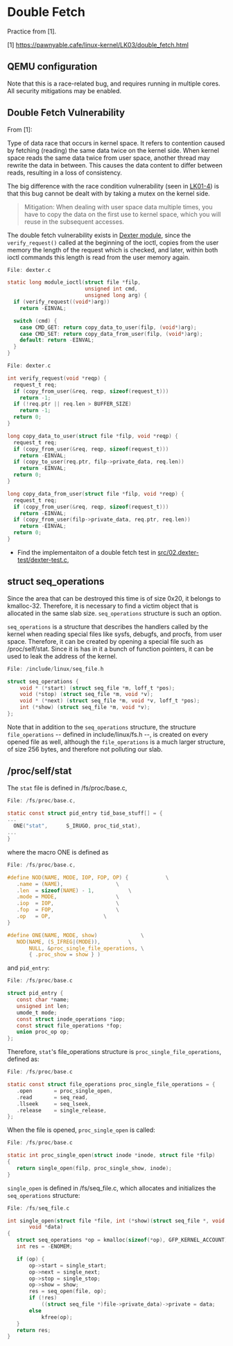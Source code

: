 # Double Fetch

Practice from [1].

[1] https://pawnyable.cafe/linux-kernel/LK03/double_fetch.html

## QEMU configuration

Note that this is a race-related bug, and requires running in multiple cores.
All security mitigations may be enabled.

## Double Fetch Vulnerability

From [1]:

Type of data race that occurs in kernel space. It refers to contention caused
by fetching (reading) the same data twice on the kernel side. When kernel space
reads the same data twice from user space, another thread may rewrite the data
in between. This causes the data content to differ between reads, resulting in
a loss of consistency.

The big difference with the race condition vulnerability (seen in
[LK01-4](https://github.com/cpey/pawnyable/blob/main/LK01-4)) is that this bug
cannot be dealt with by taking a mutex on the kernel side.


> Mitigation:
> When dealing with user space data multiple times, you have to copy the data on
> the first use to kernel space, which you will reuse in the subsequent accesses.

The double fetch vulnerability exists in 
[Dexter module](https://github.com/cpey/pawnyable/blob/main/LK03-1/src/Dexter_module/dexter.c),
since the `verify_request()` called at the beginning of the ioctl, copies from
the user memory the length of the request which is checked, and later, within
both ioctl commands this length is read from the user memory again.


~~~c
File: dexter.c

static long module_ioctl(struct file *filp,
                         unsigned int cmd,
                         unsigned long arg) {
  if (verify_request((void*)arg))
    return -EINVAL;

  switch (cmd) {
    case CMD_GET: return copy_data_to_user(filp, (void*)arg);
    case CMD_SET: return copy_data_from_user(filp, (void*)arg);
    default: return -EINVAL;
  }
}
~~~

~~~c
File: dexter.c

int verify_request(void *reqp) {
  request_t req;
  if (copy_from_user(&req, reqp, sizeof(request_t)))
    return -1;
  if (!req.ptr || req.len > BUFFER_SIZE)
    return -1;
  return 0;
}

long copy_data_to_user(struct file *filp, void *reqp) {
  request_t req;
  if (copy_from_user(&req, reqp, sizeof(request_t)))
    return -EINVAL;
  if (copy_to_user(req.ptr, filp->private_data, req.len))
    return -EINVAL;
  return 0;
}

long copy_data_from_user(struct file *filp, void *reqp) {
  request_t req;
  if (copy_from_user(&req, reqp, sizeof(request_t)))
    return -EINVAL;
  if (copy_from_user(filp->private_data, req.ptr, req.len))
    return -EINVAL;
  return 0;
}
~~~

- Find the implementaiton of a double fetch test in [src/02.dexter-test/dexter-test.c](https://github.com/cpey/pawnyable/blob/main/LK03-1/src/02.dexter-test/dexter-test.c),

## struct seq_operations

Since the area that can be destroyed this time is of size 0x20, it belongs to
kmalloc-32. Therefore, it is necessary to find a victim object that is
allocated in the same slab size. `seq_operations` structure is such an option.

`seq_operations` is a structure that describes the handlers called by the
kernel when reading special files like sysfs, debugfs, and procfs, from user
space.  Therefore, it can be created by opening a special file such as
/proc/self/stat. Since it is has in it a bunch of function pointers, it can be
used to leak the address of the kernel.

~~~c
File: /include/linux/seq_file.h

struct seq_operations {
    void * (*start) (struct seq_file *m, loff_t *pos);
    void (*stop) (struct seq_file *m, void *v);
    void * (*next) (struct seq_file *m, void *v, loff_t *pos);
    int (*show) (struct seq_file *m, void *v);
};
~~~

Note that in addition to the `seq_operations` structure, the structure
`file_operations` -- defined in include/linux/fs.h --, is created on every
opened file as well, although the `file_operations` is a much larger structure,
of size 256 bytes, and therefore not polluting our slab.

## /proc/self/stat

The `stat` file is defined in /fs/proc/base.c, 

~~~c
File: /fs/proc/base.c, 

static const struct pid_entry tid_base_stuff[] = {
...
  ONE("stat",      S_IRUGO, proc_tid_stat),
...
}
~~~

where the macro ONE is defined as 

~~~c
File: /fs/proc/base.c, 

#define NOD(NAME, MODE, IOP, FOP, OP) {            \
   .name = (NAME),                 \
   .len  = sizeof(NAME) - 1,           \
   .mode = MODE,                   \
   .iop  = IOP,                    \
   .fop  = FOP,                    \
   .op   = OP,                 \
}

#define ONE(NAME, MODE, show)              \
   NOD(NAME, (S_IFREG|(MODE)),         \
       NULL, &proc_single_file_operations, \
       { .proc_show = show } )
~~~

and `pid_entry`:

~~~c
File: /fs/proc/base.c

struct pid_entry {
   const char *name;
   unsigned int len;
   umode_t mode;
   const struct inode_operations *iop;
   const struct file_operations *fop;
   union proc_op op;
};
~~~

Therefore, `stat`'s file_operations structure is `proc_single_file_operations`, defined as:

~~~c
File: /fs/proc/base.c

static const struct file_operations proc_single_file_operations = {
   .open       = proc_single_open,
   .read       = seq_read,
   .llseek     = seq_lseek,
   .release    = single_release,
};
~~~

When the file is opened, `proc_single_open` is called:

~~~c
File: /fs/proc/base.c

static int proc_single_open(struct inode *inode, struct file *filp)
{
   return single_open(filp, proc_single_show, inode);
}
~~~

`single_open` is defined in /fs/seq_file.c, which allocates and initializes the
`seq_operations` structure:

~~~c
File: /fs/seq_file.c

int single_open(struct file *file, int (*show)(struct seq_file *, void *),
       void *data)
{
   struct seq_operations *op = kmalloc(sizeof(*op), GFP_KERNEL_ACCOUNT);
   int res = -ENOMEM;

   if (op) {
       op->start = single_start;
       op->next = single_next;
       op->stop = single_stop;
       op->show = show;
       res = seq_open(file, op);
       if (!res)
           ((struct seq_file *)file->private_data)->private = data;
       else
           kfree(op);
   }
   return res;
}
~~~
